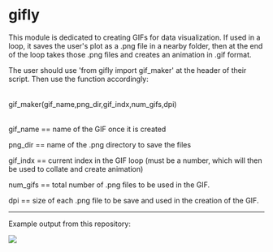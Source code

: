 # gifly

This module is dedicated to creating GIFs for data visualization. If used in a loop, it saves the user's plot as a .png file in a nearby folder, then at the end of the loop takes those .png files and creates an animation in .gif format.

The user should use 'from gifly import gif_maker' at the header of their script. Then use the function accordingly:

######

gif_maker(gif_name,png_dir,gif_indx,num_gifs,dpi)

######

gif_name == name of the GIF once it is created

png_dir == name of the .png directory to save the files

gif_indx == current index in the GIF loop (must be a number, which will then be used to collate and create animation)

num_gifs == total number of .png files to be used in the GIF.

dpi == size of each .png file to be save and used in the creation of the GIF.

----------------------------------------------------------------------------------------------------
Example output from this repository:

<img src="https://github.com/engineersportal/gifly/blob/master/wind_turbine_dist.gif"/>
